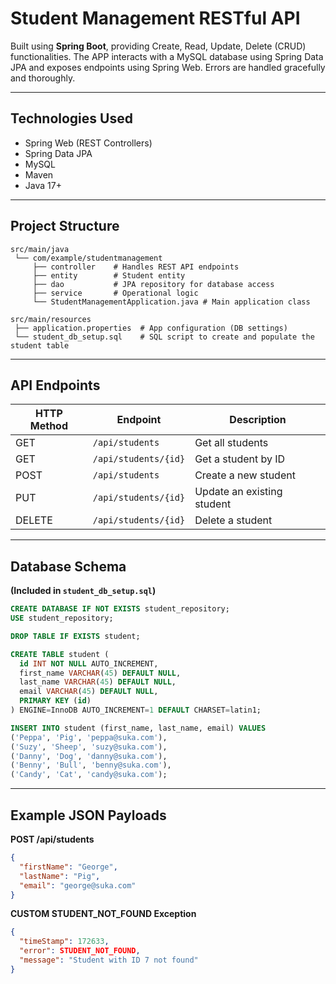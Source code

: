 # Student Management RESTful API

Built using **Spring Boot**, providing Create, Read, Update, Delete (CRUD) functionalities. The APP interacts with a MySQL database using Spring Data JPA and exposes endpoints using Spring Web. Errors are handled gracefully and thoroughly.

---

## Technologies Used

- Spring Web (REST Controllers)
- Spring Data JPA
- MySQL
- Maven
- Java 17+

---

## Project Structure

```
src/main/java
 └── com/example/studentmanagement
     ├── controller    # Handles REST API endpoints
     ├── entity        # Student entity
     ├── dao           # JPA repository for database access
     ├── service       # Operational logic
     └── StudentManagementApplication.java # Main application class

src/main/resources
 ├── application.properties  # App configuration (DB settings)
 └── student_db_setup.sql    # SQL script to create and populate the student table
```

---

## API Endpoints

| HTTP Method | Endpoint             | Description                  |
|-------------|----------------------|------------------------------|
| GET         | `/api/students`      | Get all students             |
| GET         | `/api/students/{id}` | Get a student by ID          |
| POST        | `/api/students`      | Create a new student         |
| PUT         | `/api/students/{id}` | Update an existing student   |
| DELETE      | `/api/students/{id}` | Delete a student             |

---

## Database Schema

**(Included in `student_db_setup.sql`)**

```sql
CREATE DATABASE IF NOT EXISTS student_repository;
USE student_repository;

DROP TABLE IF EXISTS student;

CREATE TABLE student (
  id INT NOT NULL AUTO_INCREMENT,
  first_name VARCHAR(45) DEFAULT NULL,
  last_name VARCHAR(45) DEFAULT NULL,
  email VARCHAR(45) DEFAULT NULL,
  PRIMARY KEY (id)
) ENGINE=InnoDB AUTO_INCREMENT=1 DEFAULT CHARSET=latin1;

INSERT INTO student (first_name, last_name, email) VALUES
('Peppa', 'Pig', 'peppa@suka.com'),
('Suzy', 'Sheep', 'suzy@suka.com'),
('Danny', 'Dog', 'danny@suka.com'),
('Benny', 'Bull', 'benny@suka.com'),
('Candy', 'Cat', 'candy@suka.com');
```

---

## Example JSON Payloads

**POST /api/students**

```json
{
  "firstName": "George",
  "lastName": "Pig",
  "email": "george@suka.com"
}
```

**CUSTOM STUDENT_NOT_FOUND Exception**

```json
{
  "timeStamp": 172633,
  "error": STUDENT_NOT_FOUND,
  "message": "Student with ID 7 not found"
}
```
